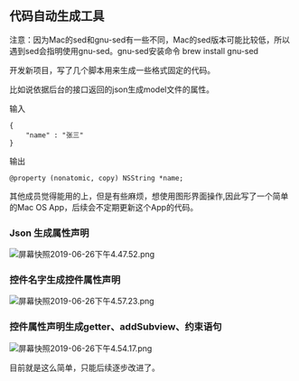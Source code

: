 ## 代码自动生成工具

注意：因为Mac的sed和gnu-sed有一些不同，Mac的sed版本可能比较低，所以遇到sed会指明使用gnu-sed。gnu-sed安装命令 brew install gnu-sed



开发新项目，写了几个脚本用来生成一些格式固定的代码。

比如说依据后台的接口返回的json生成model文件的属性。

输入

```
{
	"name" : "张三"
}
```

输出

```
@property (nonatomic, copy) NSString *name;
```

其他成员觉得能用的上，但是有些麻烦，想使用图形界面操作,因此写了一个简单的Mac OS App，后续会不定期更新这个App的代码。

### Json 生成属性声明 

![屏幕快照2019-06-26下午4.47.52.png](https://i.loli.net/2019/06/26/5d133238850eb70741.png)

### 控件名字生成控件属性声明

![屏幕快照2019-06-26下午4.57.23.png](https://i.loli.net/2019/06/26/5d13337c253b733371.png)

### 控件属性声明生成getter、addSubview、约束语句

![屏幕快照2019-06-26下午4.54.17.png](https://i.loli.net/2019/06/26/5d1332d2a56f569257.png)

目前就是这么简单，只能后续逐步改进了。




